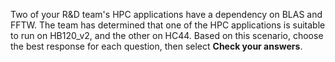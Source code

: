 Two of your R&D team's HPC applications have a dependency on BLAS and FFTW. The team has determined that one of the HPC applications is suitable to run on HB120_v2, and the other on HC44. Based on this scenario, choose the best response for each question, then select **Check your answers**.

